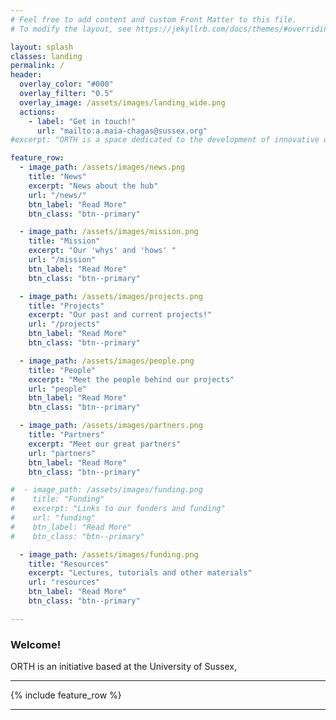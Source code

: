 ```yaml
---
# Feel free to add content and custom Front Matter to this file.
# To modify the layout, see https://jekyllrb.com/docs/themes/#overriding-theme-defaults

layout: splash
classes: landing
permalink: /
header:
  overlay_color: "#000"
  overlay_filter: "0.5"
  overlay_image: /assets/images/landing_wide.png
  actions:
    - label: "Get in touch!"
      url: "mailto:a.maia-chagas@sussex.org"
#excerpt: "ORTH is a space dedicated to the development of innovative open projects and solutions"

feature_row:
  - image_path: /assets/images/news.png
    title: "News"
    excerpt: "News about the hub"
    url: "/news/"
    btn_label: "Read More"
    btn_class: "btn--primary"

  - image_path: /assets/images/mission.png
    title: "Mission"
    excerpt: "Our 'whys' and 'hows'	"
    url: "/mission"
    btn_label: "Read More"
    btn_class: "btn--primary"

  - image_path: /assets/images/projects.png
    title: "Projects"
    excerpt: "Our past and current projects!"
    url: "/projects"
    btn_label: "Read More"
    btn_class: "btn--primary"

  - image_path: /assets/images/people.png
    title: "People"
    excerpt: "Meet the people behind our projects"
    url: "people"
    btn_label: "Read More"
    btn_class: "btn--primary"

  - image_path: /assets/images/partners.png
    title: "Partners"
    excerpt: "Meet our great partners"
    url: "partners"
    btn_label: "Read More"
    btn_class: "btn--primary"

#  - image_path: /assets/images/funding.png
#    title: "Funding"
#    excerpt: "Links to our funders and funding"
#    url: "funding"
#    btn_label: "Read More"
#    btn_class: "btn--primary"

  - image_path: /assets/images/funding.png
    title: "Resources"
    excerpt: "Lectures, tutorials and other materials"
    url: "resources"
    btn_label: "Read More"
    btn_class: "btn--primary"

---
```


### Welcome!

ORTH is an initiative based at the University of Sussex,


--- 


{% include feature_row %}


---



